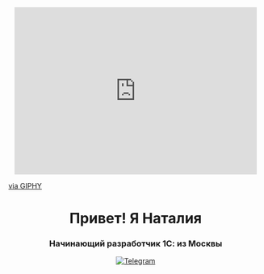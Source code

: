 

<p align="center"><iframe src="https://giphy.com/embed/JRCl5NzZktObE4MQeD" width="480" height="332" frameBorder="0" class="giphy-embed" allowFullScreen></iframe><p><a href="https://giphy.com/gifs/girlswhocode-girls-who-code-m4s-marchforsisterhood-JRCl5NzZktObE4MQeD">via GIPHY</a></p>


<div id="header" align="center">
    <h1>Привет! Я Наталия  </h1>
    <h3>Начинающий разработчик 1С: из Москвы</h3>
</div>

<div id="socials" align="center">
 
  <a href="telegram-url">
    <img src="https://img.shields.io/badge/Telegram-blue?style=for-the-badge&logo=telegram&logoColor=white" alt="Telegram"/>
  </a>
</div>